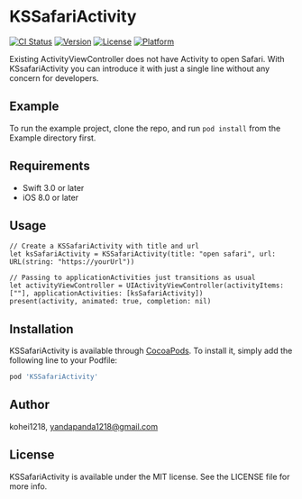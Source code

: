 # KSSafariActivity

[![CI Status](https://img.shields.io/travis/kohei1218/KSSafariActivity.svg?style=flat)](https://travis-ci.org/kohei1218/KSSafariActivity)
[![Version](https://img.shields.io/cocoapods/v/KSSafariActivity.svg?style=flat)](https://cocoapods.org/pods/KSSafariActivity)
[![License](https://img.shields.io/cocoapods/l/KSSafariActivity.svg?style=flat)](https://cocoapods.org/pods/KSSafariActivity)
[![Platform](https://img.shields.io/cocoapods/p/KSSafariActivity.svg?style=flat)](https://cocoapods.org/pods/KSSafariActivity)

Existing ActivityViewController does not have Activity to open Safari. With KSsafariActivity you can introduce it with just a single line without any concern for developers.

## Example

To run the example project, clone the repo, and run `pod install` from the Example directory first.

## Requirements
- Swift 3.0 or later
- iOS 8.0 or later

## Usage
```
// Create a KSSafariActivity with title and url
let ksSafariActivity = KSSafariActivity(title: "open safari", url: URL(string: "https://yourUrl"))

// Passing to applicationActivities just transitions as usual
let activityViewController = UIActivityViewController(activityItems: [""], applicationActivities: [ksSafariActivity])
present(activity, animated: true, completion: nil)
```

## Installation

KSSafariActivity is available through [CocoaPods](https://cocoapods.org). To install
it, simply add the following line to your Podfile:

```ruby
pod 'KSSafariActivity'
```

## Author

kohei1218, yandapanda1218@gmail.com

## License

KSSafariActivity is available under the MIT license. See the LICENSE file for more info.
